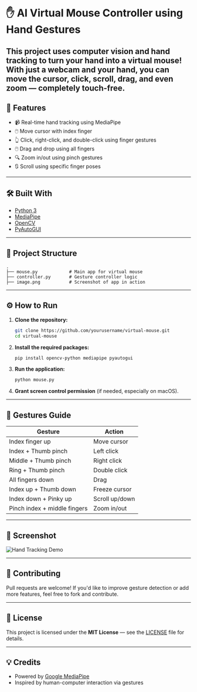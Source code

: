 
# ✋ AI Virtual Mouse Controller using Hand Gestures

This project uses computer vision and hand tracking to turn your hand into a virtual mouse! With just a webcam and your hand, you can move the cursor, click, scroll, drag, and even zoom — completely touch-free.
---

## 🚀 Features

- 📹 Real-time hand tracking using MediaPipe
- 🖱️ Move cursor with index finger
- 👆 Click, right-click, and double-click using finger gestures
- 🖱️ Drag and drop using all fingers
- 🔍 Zoom in/out using pinch gestures
- 🔃 Scroll using specific finger poses

---

## 🛠️ Built With

- [Python 3](https://www.python.org/)
- [MediaPipe](https://google.github.io/mediapipe/)
- [OpenCV](https://opencv.org/)
- [PyAutoGUI](https://pyautogui.readthedocs.io/en/latest/)

---

## 📁 Project Structure

```
.
├── mouse.py            # Main app for virtual mouse
├── controller.py       # Gesture controller logic
├── image.png           # Screenshot of app in action
```

---

## ⚙️ How to Run

1. **Clone the repository:**

   ```bash
   git clone https://github.com/yourusername/virtual-mouse.git
   cd virtual-mouse
   ```

2. **Install the required packages:**

   ```bash
   pip install opencv-python mediapipe pyautogui
   ```

3. **Run the application:**

   ```bash
   python mouse.py
   ```

4. **Grant screen control permission** (if needed, especially on macOS).

---

## 🎯 Gestures Guide

| Gesture                            | Action             |
|------------------------------------|--------------------|
| Index finger up                    | Move cursor        |
| Index + Thumb pinch                | Left click         |
| Middle + Thumb pinch               | Right click        |
| Ring + Thumb pinch                 | Double click       |
| All fingers down                   | Drag               |
| Index up + Thumb down              | Freeze cursor      |
| Index down + Pinky up              | Scroll up/down     |
| Pinch index + middle fingers       | Zoom in/out        |

---

## 📸 Screenshot

![Hand Tracking Demo](https://github.com/user-attachments/assets/c9a7a979-5735-4234-8d5b-2c924e0d346c)


---

## 🤝 Contributing

Pull requests are welcome! If you'd like to improve gesture detection or add more features, feel free to fork and contribute.

---

## 📄 License

This project is licensed under the **MIT License** — see the [LICENSE](LICENSE) file for details.

---

## 💡 Credits

- Powered by [Google MediaPipe](https://google.github.io/mediapipe/)
- Inspired by human-computer interaction via gestures
